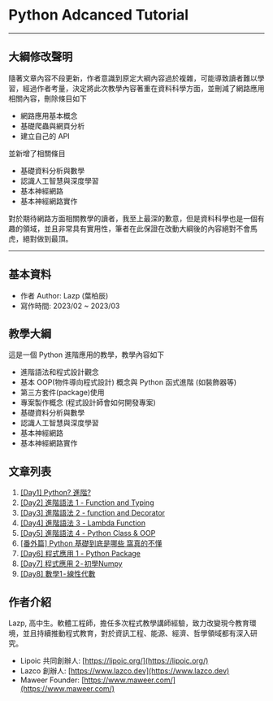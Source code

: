 # Python Adcanced Tutorial

---

## 大綱修改聲明

隨著文章內容不段更新，作者意識到原定大綱內容過於複雜，可能導致讀者難以學習，經過作者考量，決定將此次教學內容著重在資料科學方面，並刪減了網路應用相關內容，刪除條目如下

- 網路應用基本概念
- 基礎爬蟲與網頁分析
- 建立自己的 API

並新增了相關條目

- 基礎資料分析與數學
- 認識人工智慧與深度學習
- 基本神經網路
- 基本神經網路實作

對於期待網路方面相關教學的讀者，我至上最深的歉意，但是資料科學也是一個有趣的領域，並且非常具有實用性，筆者在此保證在改動大綱後的內容絕對不會馬虎，絕對做到最頂。

---

## 基本資料

- 作者 Author: Lazp (葉柏辰)
- 寫作時間: 2023/02 ~ 2023/03

## 教學大綱

這是一個 Python 進階應用的教學，教學內容如下

- 進階語法和程式設計觀念
- 基本 OOP(物件導向程式設計) 概念與 Python 函式進階 (如裝飾器等)
- 第三方套件(package)使用
- 專案製作概念 (程式設計師會如何開發專案)
- 基礎資料分析與數學
- 認識人工智慧與深度學習
- 基本神經網路
- 基本神經網路實作

## 文章列表

1. [ \[Day1\] Python? 進階? ](https://github.com/banahaker/python_advanced_tutorial/blob/main/articles/Day1.md)
2. [ \[Day2\] 進階語法 1 - Function and Typing ](https://github.com/banahaker/python_advanced_tutorial/blob/main/articles/Day2.md)
3. [ \[Day3\] 進階語法 2 - function and Decorator ](https://github.com/banahaker/python_advanced_tutorial/blob/main/articles/Day3.md)
4. [ \[Day4\] 進階語法 3 - Lambda Function ](https://github.com/banahaker/python_advanced_tutorial/blob/main/articles/Day4.md)
5. [ \[Day5\] 進階語法 4 - Python Class & OOP ](https://github.com/banahaker/python_advanced_tutorial/blob/main/articles/Day5.md)
6. [\[番外篇\] Python 基礎到底是哪些 窩真的不懂](https://github.com/banahaker/python_advanced_tutorial/blob/main/articles/Add1.md)
7. [ \[Day6\] 程式應用 1 - Python Package ](https://github.com/banahaker/python_advanced_tutorial/blob/main/articles/Day6.md)
8. [ \[Day7\] 程式應用 2 - 初學Numpy ](https://github.com/banahaker/python_advanced_tutorial/blob/main/articles/Day7.md)
9. [ \[Day8\] 數學1 - 線性代數 ](https://github.com/banahaker/python_advanced_tutorial/blob/main/articles/Day8.pdf)

## 作者介紹

Lazp, 高中生。軟體工程師，擔任多次程式教學講師經驗，致力改變現今教育環境，並且持續推動程式教育，對於資訊工程、能源、經濟、哲學領域都有深入研究。

- Lipoic 共同創辦人: [https://lipoic.org/](https://lipoic.org/)
- Lazco 創辦人: [https://www.lazco.dev](https://www.lazco.dev)
- Maweer Founder: [https://www.maweer.com/](https://www.maweer.com/)

